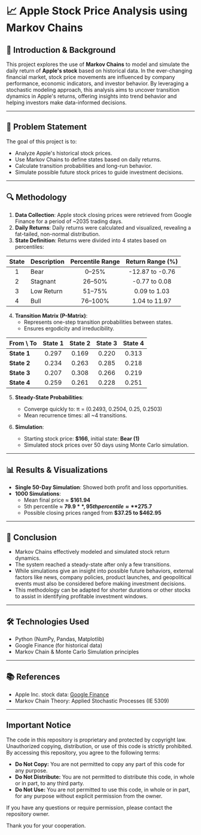 # 📈 Apple Stock Price Analysis using Markov Chains

## 📘 Introduction & Background

This project explores the use of **Markov Chains** to model and simulate the daily return of **Apple's stock** based on historical data. In the ever-changing financial market, stock price movements are influenced by company performance, economic indicators, and investor behavior. By leveraging a stochastic modeling approach, this analysis aims to uncover transition dynamics in Apple's returns, offering insights into trend behavior and helping investors make data-informed decisions.

---

## 🎯 Problem Statement

The goal of this project is to:

- Analyze Apple's historical stock prices.
- Use Markov Chains to define states based on daily returns.
- Calculate transition probabilities and long-run behavior.
- Simulate possible future stock prices to guide investment decisions.

---

## 🔍 Methodology

1. **Data Collection**: Apple stock closing prices were retrieved from Google Finance for a period of ~2035 trading days.
2. **Daily Returns**: Daily returns were calculated and visualized, revealing a fat-tailed, non-normal distribution.
3. **State Definition**: Returns were divided into 4 states based on percentiles:

| State | Description   | Percentile Range | Return Range (%)        |
|:-------:|:---------------|:------------------:|:--------------------------:|
| 1     | Bear          | 0–25%            | -12.87 to -0.76         |
| 2     | Stagnant      | 26–50%           | -0.77 to 0.08           |
| 3     | Low Return    | 51–75%           | 0.09 to 1.03            |
| 4     | Bull          | 76–100%          | 1.04 to 11.97           |

4. **Transition Matrix (P-Matrix)**:
   - Represents one-step transition probabilities between states.
   - Ensures ergodicity and irreducibility.

| From \ To |   State 1   |   State 2   |   State 3   |   State 4   |
|:-----------|:-------------:|:-------------:|:-------------:|:-------------:|
| **State 1** |   0.297     |   0.169     |   0.220     |   0.313     |
| **State 2** |   0.234     |   0.263     |   0.285     |   0.218     |
| **State 3** |   0.207     |   0.308     |   0.266     |   0.219     |
| **State 4** |   0.259     |   0.261     |   0.228     |   0.251     |

5. **Steady-State Probabilities**:
   - Converge quickly to: π = (0.2493, 0.2504, 0.25, 0.2503)
   - Mean recurrence times: all ~4 transitions.

6. **Simulation**:
   - Starting stock price: **$166**, initial state: **Bear (1)**
   - Simulated stock prices over 50 days using Monte Carlo simulation.

---

## 📊 Results & Visualizations

- **Single 50-Day Simulation**: Showed both profit and loss opportunities.
- **1000 Simulations**:
  - Mean final price ≈ **$161.94**
  - 5th percentile ≈ **$79.9**, 95th percentile ≈ **$275.7**
  - Possible closing prices ranged from **$37.25 to $462.95**

---

## 🧾 Conclusion

- Markov Chains effectively modeled and simulated stock return dynamics.
- The system reached a steady-state after only a few transitions.
- While simulations give an insight into possible future behaviors, external factors like news, company policies, product launches, and geopolitical events must also be considered before making investment decisions.
- This methodology can be adapted for shorter durations or other stocks to assist in identifying profitable investment windows.

---

## 🛠️ Technologies Used

- Python (NumPy, Pandas, Matplotlib)
- Google Finance (for historical data)
- Markov Chain & Monte Carlo Simulation principles

---

## 📚 References

- Apple Inc. stock data: [Google Finance](https://www.google.com/finance/)
- Markov Chain Theory: Applied Stochastic Processes (IE 5309)

---

## Important Notice

The code in this repository is proprietary and protected by copyright law. Unauthorized copying, distribution, or use of this code is strictly prohibited. By accessing this repository, you agree to the following terms:

- **Do Not Copy:** You are not permitted to copy any part of this code for any purpose.
- **Do Not Distribute:** You are not permitted to distribute this code, in whole or in part, to any third party.
- **Do Not Use:** You are not permitted to use this code, in whole or in part, for any purpose without explicit permission from the owner.

If you have any questions or require permission, please contact the repository owner.

Thank you for your cooperation.
